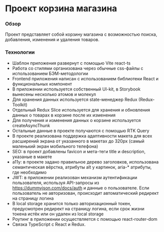 # Проект корзина магазина

### Обзор
Проект представляет собой корзину магазина с возможностью поиска, добавления, изменения и удаления товаров.

### Технологии
- Шаблон приложения развернут с помощью Vite react-ts
- Работа со стилями организована через обычные css-файлы с использованием БЭМ-методологии
- Frontend приложения написан с использованием библиотеки React и функциональных компонент
- В приложении используется собственный UI-kit, в Storybook вынесены несколько атомов и молекул
- Для хранения данных используется state-менеджер Redux (Redux-Toolkit)
- Отдельный Redux Slice используется для хранения и обновления данных о товарах в корзине после их изменения
- Для получения и изменения данных о корзине используется createAsyncThunk
- Остальные данные в проекте получаются с помощью RTK Query
- В проекте реализована поддержка адаптивности макета для всех расширений экрана от указанного в макетах до 320px (самый маленький экран мобильного телефона)
- SEO: в проект добавлены favicon и мета-теги title и description, указаные в макете
- a11y: в проекте задано правильное дерево заголовков, использована семантическая вёрстка, атрибуты alt у картинок, aria-* атрибуты, где необходимо
- JWT: в приложении реализован механизм аутентификации пользователя, используя API-запросы из https://dummyjson.com/docs/auth и данные о пользователе. Если пользователь не авторизован, происходит автоматический редирект на страницу логина
- В local storage хранится только авторизационный токен, предусмотрен редирект на страницу логина, если срок жизни токена истёк или он удален из local storage
- Роутинг в приложении осуществляется с помощью react-router-dom
- Связка TypeScript с React и Redux.
